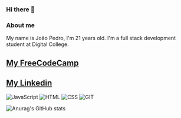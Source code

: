 ### Hi there 👋

### About me 
My name is João Pedro, I'm 21 years old. I'm a full stack development student at Digital College.

[My FreeCodeCamp](https://www.freecodecamp.org/JoaoPedroCunha)
---
[My Linkedin](https://www.linkedin.com/in/joão-pedro-cunha-de-sousa-42397b21b/)
-----------------------------------------
![JavaScript](https://img.icons8.com/color/96/000000/javascript.png) 
![HTML](https://img.icons8.com/color/96/000000/html-5.png)
![CSS](https://img.icons8.com/color/96/000000/css3.png)
![GIT](https://img.icons8.com/color/96/000000/git.png)

![Anurag's GitHub stats](https://github-readme-stats.vercel.app/api?username=JoaoPedroCunha&show_icons=true&theme=tokyonight)

<!--
**jp85dev/jp85dev** is a ✨ _special_ ✨ repository because its `README.md` (this file) appears on your GitHub profile.

Here are some ideas to get you started:

- 🔭 I’m currently working on ...
- 🌱 I’m currently learning ...
- 👯 I’m looking to collaborate on ...
- 🤔 I’m looking for help with ...
- 💬 Ask me about ...
- 📫 How to reach me: ...
- 😄 Pronouns: ...
- ⚡ Fun fact: ...
-->
